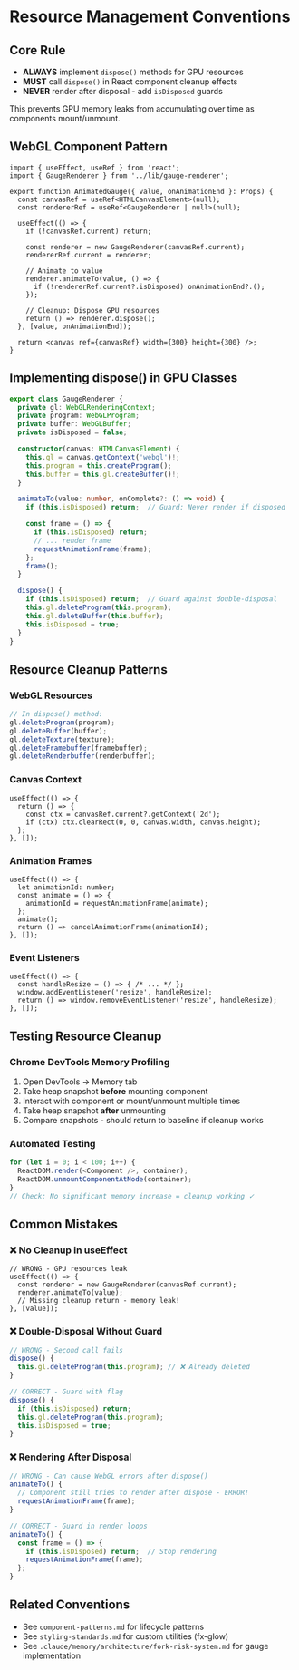 # Resource Management Conventions

## Core Rule

- **ALWAYS** implement `dispose()` methods for GPU resources
- **MUST** call `dispose()` in React component cleanup effects
- **NEVER** render after disposal - add `isDisposed` guards

This prevents GPU memory leaks from accumulating over time as components mount/unmount.

## WebGL Component Pattern

```tsx
import { useEffect, useRef } from 'react';
import { GaugeRenderer } from '../lib/gauge-renderer';

export function AnimatedGauge({ value, onAnimationEnd }: Props) {
  const canvasRef = useRef<HTMLCanvasElement>(null);
  const rendererRef = useRef<GaugeRenderer | null>(null);

  useEffect(() => {
    if (!canvasRef.current) return;

    const renderer = new GaugeRenderer(canvasRef.current);
    rendererRef.current = renderer;

    // Animate to value
    renderer.animateTo(value, () => {
      if (!rendererRef.current?.isDisposed) onAnimationEnd?.();
    });

    // Cleanup: Dispose GPU resources
    return () => renderer.dispose();
  }, [value, onAnimationEnd]);

  return <canvas ref={canvasRef} width={300} height={300} />;
}
```

## Implementing dispose() in GPU Classes

```typescript
export class GaugeRenderer {
  private gl: WebGLRenderingContext;
  private program: WebGLProgram;
  private buffer: WebGLBuffer;
  private isDisposed = false;

  constructor(canvas: HTMLCanvasElement) {
    this.gl = canvas.getContext('webgl')!;
    this.program = this.createProgram();
    this.buffer = this.gl.createBuffer()!;
  }

  animateTo(value: number, onComplete?: () => void) {
    if (this.isDisposed) return;  // Guard: Never render if disposed

    const frame = () => {
      if (this.isDisposed) return;
      // ... render frame
      requestAnimationFrame(frame);
    };
    frame();
  }

  dispose() {
    if (this.isDisposed) return;  // Guard against double-disposal
    this.gl.deleteProgram(this.program);
    this.gl.deleteBuffer(this.buffer);
    this.isDisposed = true;
  }
}
```

## Resource Cleanup Patterns

### WebGL Resources
```typescript
// In dispose() method:
gl.deleteProgram(program);
gl.deleteBuffer(buffer);
gl.deleteTexture(texture);
gl.deleteFramebuffer(framebuffer);
gl.deleteRenderbuffer(renderbuffer);
```

### Canvas Context
```tsx
useEffect(() => {
  return () => {
    const ctx = canvasRef.current?.getContext('2d');
    if (ctx) ctx.clearRect(0, 0, canvas.width, canvas.height);
  };
}, []);
```

### Animation Frames
```tsx
useEffect(() => {
  let animationId: number;
  const animate = () => {
    animationId = requestAnimationFrame(animate);
  };
  animate();
  return () => cancelAnimationFrame(animationId);
}, []);
```

### Event Listeners
```tsx
useEffect(() => {
  const handleResize = () => { /* ... */ };
  window.addEventListener('resize', handleResize);
  return () => window.removeEventListener('resize', handleResize);
}, []);
```

## Testing Resource Cleanup

### Chrome DevTools Memory Profiling
1. Open DevTools → Memory tab
2. Take heap snapshot **before** mounting component
3. Interact with component or mount/unmount multiple times
4. Take heap snapshot **after** unmounting
5. Compare snapshots - should return to baseline if cleanup works

### Automated Testing
```typescript
for (let i = 0; i < 100; i++) {
  ReactDOM.render(<Component />, container);
  ReactDOM.unmountComponentAtNode(container);
}
// Check: No significant memory increase = cleanup working ✓
```

## Common Mistakes

### ❌ No Cleanup in useEffect
```tsx
// WRONG - GPU resources leak
useEffect(() => {
  const renderer = new GaugeRenderer(canvasRef.current);
  renderer.animateTo(value);
  // Missing cleanup return - memory leak!
}, [value]);
```

### ❌ Double-Disposal Without Guard
```typescript
// WRONG - Second call fails
dispose() {
  this.gl.deleteProgram(this.program); // ❌ Already deleted
}

// CORRECT - Guard with flag
dispose() {
  if (this.isDisposed) return;
  this.gl.deleteProgram(this.program);
  this.isDisposed = true;
}
```

### ❌ Rendering After Disposal
```typescript
// WRONG - Can cause WebGL errors after dispose()
animateTo() {
  // Component still tries to render after dispose - ERROR!
  requestAnimationFrame(frame);
}

// CORRECT - Guard in render loops
animateTo() {
  const frame = () => {
    if (this.isDisposed) return;  // Stop rendering
    requestAnimationFrame(frame);
  };
}
```

## Related Conventions
- See `component-patterns.md` for lifecycle patterns
- See `styling-standards.md` for custom utilities (fx-glow)
- See `.claude/memory/architecture/fork-risk-system.md` for gauge implementation
